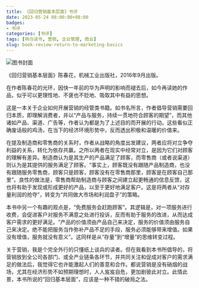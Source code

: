 ```yaml
---
title: 《回归营销基本层面》书评
date: 2023-05-24 08:00:00+08:00
badges:
- 书评
categories: [书评]
tags: [响马读书, 营销, 企业管理, 商业]
slug: book-review-return-to-marketing-basics
---
```


<div class="p-3 text-center">
  <img class="img-fluid" src="/images/2023/0524/book-cover.png" alt="图书封面" style="max-width:400px; max-height:400px;">
</div>

《回归营销基本层面》陈春花，机械工业出版社，2016年9月出版。

在作者陈春花的光环，因快一年前的华为声明的影响而褪去后，如今再读她的作品，似乎可以更理性地、不褒也不贬地、吸取其中有益的思想。

这是一本关于企业如何开展营销的经管类书籍。如书名所言，作者倡导营销需要回归本质，即理解消费者，并以“产品与服务，持续一贯地符合顾客的期望”，而其他诸如产品、渠道、广告等，作者认为都是为了上述目的而开展的行动。这些看似正确废话般的鸡汤，在当下的经济环境形势中，反而透出积极和温暖的价值来。

在提及制造商和零售商的关系时，作者从战略的角度出发建议，两者应将对立争夺利益的关系，转化为依存共赢。之所以两者在现实中经常对立，是因为它们对顾客的理解有差异。制造商认为是其生产的产品满足了顾客，而零售商（或者说渠道）则认为是其提供的服务满足了顾客。“事实上，顾客既没有跟随产品制造商，也没有跟随服务零售商，顾客只是顾客，顾客没有在零售商那里，顾客是在顾客自己那里”。良性的做法是，零售商帮助制造商与顾客之间建立起更畅通的信息反馈，这也将有助于发现或形成更好的产品，以至于更好地满足客户。这是将两者从“对存量利润的抢夺”，转变为“共同做大市场和利润盘子”的策略。

本书中另一个有趣的观点是，“免费服务会赶跑顾客”。其逻辑是，对一项服务进行收费，会促进客户对服务不满意之处进行投诉，反而有助于服务的改进，从而达成客户需求的更好满足。“产品的价值须由产品自己来决定，服务的价值须由服务自己来决定。绝不能把服务当作弥补产品不足的手段，服务必须能够带来增值。如果没有增值，服务就没有意义”。这同样是从“存量”到“增量”的思维转变过程。

关于营销，我是个完全外行的只懂纸上谈兵的读者。但在我看到本书所倡导的，将营销放到全公司各部门、或全产业链条各环节，并共同关注和促成对客户的需求满足的做法后，我觉得它也许能激起人们的善意和合作。都说营销是没有硝烟的战场，尤其在经济形势不如预期理想时，人人岌岌自危，更加剧彼此对立。此情此景，本书所说的“回归基本层面”，应该是一种不错的破局之法。
